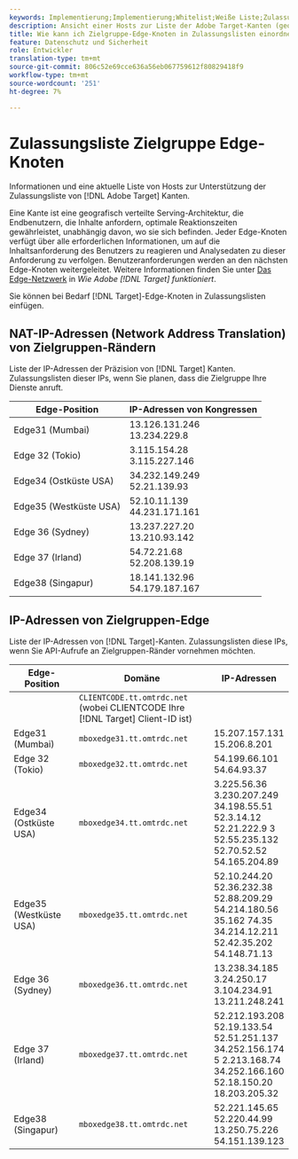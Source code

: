 ```yaml
---
keywords: Implementierung;Implementierung;Whitelist;Weiße Liste;Zulassungsliste;Zulassungsliste;Kante;Kanten
description: Ansicht einer Hosts zur Liste der Adobe Target-Kanten (geografisch verteilte Serving-Knoten, die optimale Reaktionszeiten für Endbenutzer gewährleisten).
title: Wie kann ich Zielgruppe-Edge-Knoten in Zulassungslisten einordnen?
feature: Datenschutz und Sicherheit
role: Entwickler
translation-type: tm+mt
source-git-commit: 806c52e69cce636a56eb067759612f80829418f9
workflow-type: tm+mt
source-wordcount: '251'
ht-degree: 7%

---
```



# Zulassungsliste Zielgruppe Edge-Knoten

Informationen und eine aktuelle Liste von Hosts zur Unterstützung der Zulassungsliste von [!DNL Adobe Target] Kanten.

Eine Kante ist eine geografisch verteilte Serving-Architektur, die Endbenutzern, die Inhalte anfordern, optimale Reaktionszeiten gewährleistet, unabhängig davon, wo sie sich befinden. Jeder Edge-Knoten verfügt über alle erforderlichen Informationen, um auf die Inhaltsanforderung des Benutzers zu reagieren und Analysedaten zu dieser Anforderung zu verfolgen. Benutzeranforderungen werden an den nächsten Edge-Knoten weitergeleitet. Weitere Informationen finden Sie unter [Das Edge-Netzwerk](/help/c-intro/how-target-works.md#concept_0AE2ED8E9DE64288A8B30FCBF1040934) in *Wie Adobe [!DNL Target] funktioniert*.

Sie können bei Bedarf [!DNL Target]-Edge-Knoten in Zulassungslisten einfügen.

## NAT-IP-Adressen (Network Address Translation) von Zielgruppen-Rändern

Liste der IP-Adressen der Präzision von [!DNL Target] Kanten. Zulassungslisten dieser IPs, wenn Sie planen, dass die Zielgruppe Ihre Dienste anruft.

| Edge-Position | IP-Adressen von Kongressen |
| --- | --- |
| Edge31 (Mumbai) | 13.126.131.246<br>13.234.229.8 |
| Edge 32 (Tokio) | 3.115.154.28<br>3.115.227.146 |
| Edge34 (Ostküste USA) | 34.232.149.249<br>52.21.139.93 |
| Edge35 (Westküste USA) | 52.10.11.139<br>44.231.171.161 |
| Edge 36 (Sydney) | 13.237.227.20<br>13.210.93.142 |
| Edge 37 (Irland) | 54.72.21.68<br>52.208.139.19 |
| Edge38 (Singapur) | 18.141.132.96<br>54.179.187.167 |

## IP-Adressen von Zielgruppen-Edge

Liste der IP-Adressen von [!DNL Target]-Kanten. Zulassungslisten diese IPs, wenn Sie API-Aufrufe an Zielgruppen-Ränder vornehmen möchten.

| Edge-Position | Domäne | IP-Adressen |
| --- | --- | --- |
|  | `CLIENTCODE.tt.omtrdc.net`<br>(wobei CLIENTCODE Ihre  [!DNL Target] Client-ID ist) |  |
| Edge31 (Mumbai) | `mboxedge31.tt.omtrdc.net` | 15.207.157.131<br>15.206.8.201 |
| Edge 32 (Tokio) | `mboxedge32.tt.omtrdc.net` | 54.199.66.101<br>54.64.93.37 |
| Edge34 (Ostküste USA) | `mboxedge34.tt.omtrdc.net` | 3.225.56.36<br>3.230.207.249<br>34.198.55.51<br>52.3.14.12<br>52.21.222.9 3<br>52.55.235.132<br>52.70.52.52<br>54.165.204.89 |
| Edge35 (Westküste USA) | `mboxedge35.tt.omtrdc.net` | 52.10.244.20<br>52.36.232.38<br>52.88.209.29<br>54.214.180.56<br>35.162 74.35<br>34.214.12.211<br>52.42.35.202<br>54.148.71.13 |
| Edge 36 (Sydney) | `mboxedge36.tt.omtrdc.net` | 13.238.34.185<br>3.24.250.17<br>3.104.234.91<br>13.211.248.241 |
| Edge 37 (Irland) | `mboxedge37.tt.omtrdc.net` | 52.212.193.208<br>52.19.133.54<br>52.51.251.137<br>34.252.156.174<br>5 2.213.168.74<br>34.252.166.160<br>52.18.150.20<br>18.203.205.32 |
| Edge38 (Singapur) | `mboxedge38.tt.omtrdc.net` | 52.221.145.65<br>52.220.44.99<br>13.250.75.226<br>54.151.139.123 |





